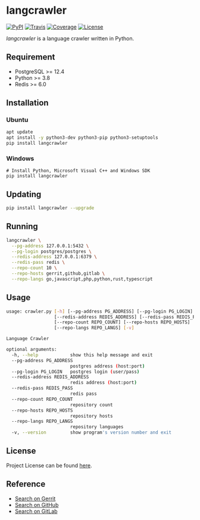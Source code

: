 # langcrawler

[![PyPI](https://img.shields.io/pypi/v/langcrawler.svg?color=brightgreen)](https://pypi.org/project/langcrawler/)
[![Travis](https://travis-ci.com/craftslab/langcrawler.svg?branch=master)](https://travis-ci.com/craftslab/langcrawler)
[![Coverage](https://coveralls.io/repos/github/craftslab/langcrawler/badge.svg?branch=master)](https://coveralls.io/github/craftslab/langcrawler?branch=master)
[![License](https://img.shields.io/github/license/craftslab/langcrawler.svg?color=brightgreen)](https://github.com/craftslab/langcrawler/blob/master/LICENSE)



*langcrawler* is a language crawler written in Python.



## Requirement

- PostgreSQL >= 12.4
- Python >= 3.8
- Redis >= 6.0



## Installation

### Ubuntu

```bash
apt update
apt install -y python3-dev python3-pip python3-setuptools
pip install langcrawler
```

### Windows

```
# Install Python, Microsoft Visual C++ and Windows SDK
pip install langcrawler
```



## Updating

```bash
pip install langcrawler --upgrade
```



## Running

```bash
langcrawler \
  --pg-address 127.0.0.1:5432 \
  --pg-login postgres/postgres \
  --redis-address 127.0.0.1:6379 \
  --redis-pass redis \
  --repo-count 10 \
  --repo-hosts gerrit,github,gitlab \
  --repo-langs go,javascript,php,python,rust,typescript
```



## Usage

```bash
usage: crawler.py [-h] [--pg-address PG_ADDRESS] [--pg-login PG_LOGIN]
                  [--redis-address REDIS_ADDRESS] [--redis-pass REDIS_PASS]
                  [--repo-count REPO_COUNT] [--repo-hosts REPO_HOSTS]
                  [--repo-langs REPO_LANGS] [-v]

Language Crawler

optional arguments:
  -h, --help            show this help message and exit
  --pg-address PG_ADDRESS
                        postgres address (host:port)
  --pg-login PG_LOGIN   postgres login (user/pass)
  --redis-address REDIS_ADDRESS
                        redis address (host:port)
  --redis-pass REDIS_PASS
                        redis pass
  --repo-count REPO_COUNT
                        repository count
  --repo-hosts REPO_HOSTS
                        repository hosts
  --repo-langs REPO_LANGS
                        repository languages
  -v, --version         show program's version number and exit
```



## License

Project License can be found [here](https://github.com/craftslab/langcrawler/blob/master/LICENSE).



## Reference

- [Search on Gerrit](https://gerrit-documentation.storage.googleapis.com/Documentation/3.2.3/rest-api.html)
- [Search on GitHub](https://developer.github.com/v3/search/)
- [Search on GitLab](https://docs.gitlab.com/ee/api/api_resources.html)
